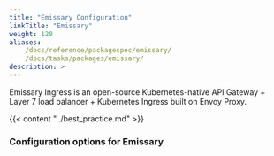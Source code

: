 ```yaml
---
title: "Emissary Configuration"
linkTitle: "Emissary"
weight: 120
aliases:
    /docs/reference/packagespec/emissary/
    /docs/tasks/packages/emissary/
description: >
---
```


Emissary Ingress is an open-source Kubernetes-native API Gateway + Layer 7 load balancer + Kubernetes Ingress built on Envoy Proxy.

{{< content "../best_practice.md" >}}

### Configuration options for Emissary
